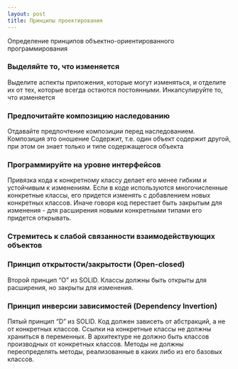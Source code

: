 ```yaml
---
layout: post
title: Принципы проектирования
---
```


Определение принципов объектно-ориентированного программирования

### Выделяйте то, что изменяется

Выделите аспекты приложения, которые могут изменяться, и отделите их от тех, которые всегда остаются постоянными. 
Инкапсулируйте то, что изменяется

### Предпочитайте композицию наследованию

Отдавайте предпочтение композиции перед наследованием. Композиция это оношение Содержит, т.е. один объект содержит другой, 
при этом он знает только и типе содержащегося объекта

### Программируйте на уровне интерфейсов

Привязка кода к конкретному классу делает его менее гибким и устойчивым к изменениям. Если в коде используются 
многочисленные конкретные классы, его придется изменять с добавлением новых конкретных классов. 
Иначе говоря код перестает быть закрытым для изменения - для расширения новыми конкретными типами его придется открывать.

### Стремитесь к слабой связанности взаимодействующих объектов

### Принцип открытости/закрытости (Open-closed)

Второй принцип “O” из SOLID. Классы должны быть открыты для расширения, но закрыты для изменения. 

### Принцип инверсии зависимостей (Dependency Invertion)

Пятый принцип “D” из SOLID. Код должен зависеть от абстракций, а не от конкретных классов. 
Ссылки на конкретные классы не должны храниться в переменных. 
В архитектуре не должно быть классов производных от конкретных классов. 
Методы не должны переопределять методы, реализованные в каких либо из его базовых классов. 






